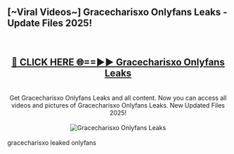 <h2>[~Viral Videos~] Gracecharisxo Onlyfans Leaks - Update Files 2025!</h2>
<br>
<div align="center">
<h2><a href="https://betterlinks.top/A2PfLJ" rel="nofollow">🔴 CLICK HERE 🌐==►► Gracecharisxo Onlyfans Leaks</a></h2>
<br>
Get Gracecharisxo Onlyfans Leaks and all content. Now you can access all videos and pictures of Gracecharisxo Onlyfans Leaks. New Updated Files 2025!
<br>
<br>
<a href="https://betterlinks.top/A2PfLJ" rel="nofollow" data-target="animated-image.originalLink"><img src="https://i.ibb.co.com/WyWwxjT/player-gif2.gif" alt="Gracecharisxo Onlyfans Leaks" style="max-width: 100%; display: inline-block;" data-target="animated-image.originalImage"></a>
</div>
<br>
gracecharisxo leaked onlyfans